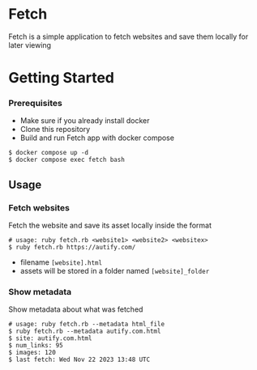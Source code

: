 # Fetch

Fetch is a simple application to fetch websites and save them locally for later viewing

# Getting Started 

### Prerequisites
* Make sure if you already install docker
* Clone this repository
* Build and run Fetch app with docker compose 

```
$ docker compose up -d
$ docker compose exec fetch bash
```

## Usage

### Fetch websites 
Fetch the website and save its asset locally inside the format  
```
# usage: ruby fetch.rb <website1> <website2> <websitex>
$ ruby fetch.rb https://autify.com/
```
* filename `[website].html`
* assets will be stored in a folder named `[website]_folder`


### Show metadata
Show metadata about what was fetched
```
# usage: ruby fetch.rb --metadata html_file
$ ruby fetch.rb --metadata autify.com.html
$ site: autify.com.html
$ num_links: 95
$ images: 120
$ last fetch: Wed Nov 22 2023 13:48 UTC
```